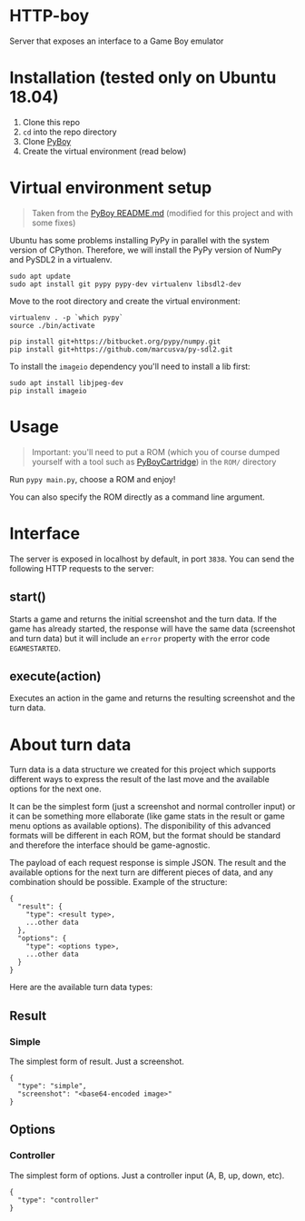 # HTTP-boy

Server that exposes an interface to a Game Boy emulator

# Installation (tested only on Ubuntu 18.04)

1. Clone this repo
2. `cd` into the repo directory
3. Clone [PyBoy](https://github.com/Fieoner/PyBoy)
4. Create the virtual environment (read below)

# Virtual environment setup

> Taken from the [PyBoy README.md](https://github.com/Baekalfen/PyBoy#ubuntulinux) (modified for this project and with some fixes)

Ubuntu has some problems installing PyPy in parallel with the system version of CPython. Therefore, we will install the PyPy version of NumPy and PySDL2 in a virtualenv.

```
sudo apt update
sudo apt install git pypy pypy-dev virtualenv libsdl2-dev
```

Move to the root directory and create the virtual environment:

```
virtualenv . -p `which pypy`
source ./bin/activate

pip install git+https://bitbucket.org/pypy/numpy.git
pip install git+https://github.com/marcusva/py-sdl2.git
```

To install the `imageio` dependency you'll need to install a lib first:

```
sudo apt install libjpeg-dev
pip install imageio
```

# Usage

> Important: you'll need to put a ROM (which you of course dumped yourself with a tool such as [PyBoyCartridge](https://github.com/Baekalfen/PyBoyCartridge)) in the `ROM/` directory

Run `pypy main.py`, choose a ROM and enjoy!

You can also specify the ROM directly as a command line argument.

# Interface

The server is exposed in localhost by default, in port `3838`. You can send the following HTTP requests to the server:

## start()

Starts a game and returns the initial screenshot and the turn data. If the game has already started, the response will have the same data (screenshot and turn data) but it will include an `error` property with the error code `EGAMESTARTED`.

## execute(action)

Executes an action in the game and returns the resulting screenshot and the turn data.

# About turn data

Turn data is a data structure we created for this project which supports different ways to express the result of the last move and the available options for the next one.

It can be the simplest form (just a screenshot and normal controller input) or it can be something more ellaborate (like game stats in the result or game menu options as available options). The disponibility of this advanced formats will be different in each ROM, but the format should be standard and therefore the interface should be game-agnostic.

The payload of each request response is simple JSON. The result and the available options for the next turn are different pieces of data, and any combination should be possible. Example of the structure:

```
{
  "result": {
    "type": <result type>,
    ...other data
  },
  "options": {
    "type": <options type>,
    ...other data
  }
}
```

Here are the available turn data types:

## Result

### Simple

The simplest form of result. Just a screenshot.

```
{
  "type": "simple",
  "screenshot": "<base64-encoded image>"
}
```

## Options

### Controller

The simplest form of options. Just a controller input (A, B, up, down, etc).

```
{
  "type": "controller"
}
```

